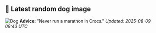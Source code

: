 ## 🐶 Latest random dog image
![Dog](https://images.dog.ceo/breeds/pembroke/n02113023_1825.jpg)
**Advice:** "Never run a marathon in Crocs."
*Updated: 2025-08-09 08:43 UTC*
